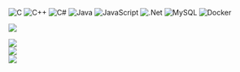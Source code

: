 ![C](https://img.shields.io/badge/c-%2300599C.svg?style=for-the-badge&logo=c&logoColor=white) ![C++](https://img.shields.io/badge/c++-%2300599C.svg?style=for-the-badge&logo=c%2B%2B&logoColor=white) ![C#](https://img.shields.io/badge/c%23-%23239120.svg?style=for-the-badge&logo=csharp&logoColor=white) ![Java](https://img.shields.io/badge/java-%23ED8B00.svg?style=for-the-badge&logo=openjdk&logoColor=white) ![JavaScript](https://img.shields.io/badge/javascript-%23323330.svg?style=for-the-badge&logo=javascript&logoColor=%23F7DF1E) ![.Net](https://img.shields.io/badge/.NET-5C2D91?style=for-the-badge&logo=.net&logoColor=white) ![MySQL](https://img.shields.io/badge/mysql-4479A1.svg?style=for-the-badge&logo=mysql&logoColor=white) ![Docker](https://img.shields.io/badge/docker-%230db7ed.svg?style=for-the-badge&logo=docker&logoColor=white)

[![](https://visitcount.itsvg.in/api?id=TiredXino&icon=0&color=0)](https://visitcount.itsvg.in)

![](https://github-readme-stats.vercel.app/api?username=TiredXino&theme=dark&hide_border=false&include_all_commits=false&count_private=false)<br/>
![](https://nirzak-streak-stats.vercel.app/?user=TiredXino&theme=dark&hide_border=false)<br/>
![](https://github-readme-stats.vercel.app/api/top-langs/?username=TiredXino&theme=dark&hide_border=false&include_all_commits=false&count_private=false&layout=compact)
